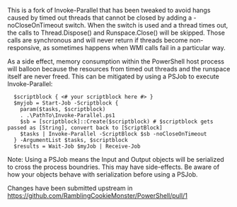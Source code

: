 This is a fork of Invoke-Parallel that has been tweaked to avoid hangs caused by timed out threads that cannot be closed by adding a -noCloseOnTimeout switch. When the switch is used and a thread times out, the calls to Thread.Dispose() and Runspace.Close() will be skipped. Those calls are synchronous and will never return if threads become non-responsive, as sometimes happens when WMI calls fail in a particular way.

As a side effect, memory consumption within the PowerShell host process will balloon because the resources from timed out threads and the runspace itself are never freed. This can be mitigated by using a PSJob to execute Invoke-Parallel:
```
  $scriptblock { <# your scriptblock here #> }
  $myjob = Start-Job -Scriptblock { 
    param($tasks, $scriptblock) 
    . .\PathTo\Invoke-Parallel.ps1
    $sb = [scriptblock]::Create($scriptblock) # $scriptblock gets passed as [String], convert back to [ScriptBlock]
    $tasks | Invoke-Parallel -ScriptBlock $sb -noCloseOnTimeout
  } -ArgumentList $tasks, $scriptblock
  $results = Wait-Job $myJob | Receive-Job
```
Note: Using a PSJob means the Input and Output objects will be serialized to cross the process boundries. This may have side-effects. Be aware of how your objects behave with serialization before using a PSJob.

Changes have been submitted upstream in https://github.com/RamblingCookieMonster/PowerShell/pull/1
